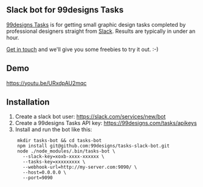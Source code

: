 Slack bot for 99designs Tasks
----

[99designs Tasks](https://99designs.com/tasks/) is for getting small graphic design tasks completed by professional designers straight from [Slack](https://slack.com/). Results are typically in under an hour.

[Get in touch](mailto:dennis@99designs.com) and we'll give you some freebies to try it out. :-)

## Demo

https://youtu.be/URxdpAU2mqc

## Installation

1. Create a slack bot user: https://slack.com/services/new/bot
2. Create a 99designs Tasks API key: https://99designs.com/tasks/apikeys
3. Install and run the bot like this:

```
    mkdir tasks-bot && cd tasks-bot
    npm install git@github.com:99designs/tasks-slack-bot.git
    node ./node_modules/.bin/tasks-bot \
      --slack-key=xoxb-xxxx-xxxxxx \
      --tasks-key=xxxxxxxxx \
      --webhook-url=http://my-server.com:9090/ \
      --host=0.0.0.0 \
      --port=9090
```
